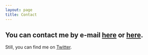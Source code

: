 ```yaml
---
layout: page
title: Contact
---
```


You can contact me by e-mail [here](mailto:geovanjr1@gmail.com) or [here](mailto:gmsj@neuro.ufrn.br).
---
Still, you can find me on [Twitter](twitter.com/geovanjr).
